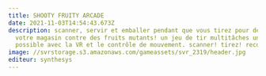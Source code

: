```yaml
---
title: SHOOTY FRUITY ARCADE
date: 2021-11-03T14:54:43.673Z
description: scanner, servir et emballer pendant que vous tirez pour défendre
  votre magasin contre des fruits mutants! un jeu de tir multitâches uniquement
  possible avec la VR et le contrôle de mouvement. scanner! tirez! recommencer!
image: //svrstorage.s3.amazonaws.com/gameassets/svr_2319/header.jpg
editeur: synthesys
---
```

